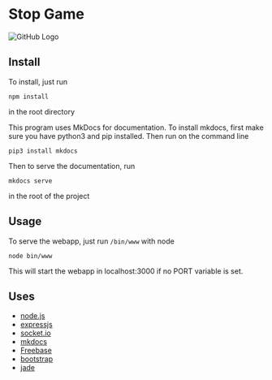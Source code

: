 Stop Game
=========

![GitHub Logo](http://localhost:3000/static/images/StopLogo_300x300.png)

## Install 

To install, just run 

	npm install

in the root directory

This program uses MkDocs for documentation. To install mkdocs, first make sure you have python3 and
pip installed. Then run on the command line
	
	pip3 install mkdocs

Then to serve the documentation, run 
	
	mkdocs serve 
	
in the root of the project

## Usage 

To serve the webapp, just run `/bin/www` with node

	node bin/www 

This will start the webapp in localhost:3000 if no PORT variable is set. 

## Uses 

- [node.js](https://nodejs.org/en/)
- [expressjs](http://expressjs.com/)
- [socket.io](http://socket.io/)
- [mkdocs](http://www.mkdocs.org/)
- [Freebase](https://www.freebase.com/)
- [bootstrap](http://getbootstrap.com/)
- [jade](http://jade-lang.com/)
